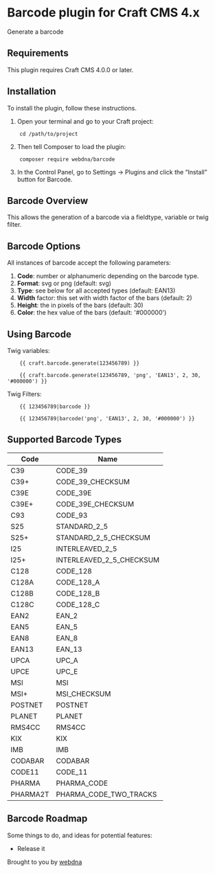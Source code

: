 # Barcode plugin for Craft CMS 4.x

Generate a barcode

## Requirements

This plugin requires Craft CMS 4.0.0 or later.

## Installation

To install the plugin, follow these instructions.

1.  Open your terminal and go to your Craft project:

```
    cd /path/to/project
```

2.  Then tell Composer to load the plugin:

```
    composer require webdna/barcode
```

3.  In the Control Panel, go to Settings → Plugins and click the “Install” button for Barcode.

## Barcode Overview

This allows the generation of a barcode via a fieldtype, variable or twig filter.

## Barcode Options

All instances of barcode accept the following parameters:

1. **Code**: number or alphanumeric depending on the barcode type.
2. **Format**: svg or png (default: svg)
3. **Type**: see below for all accepted types (default: EAN13)
4. **Width** factor: this set with width factor of the bars (default: 2)
5. **Height**: the in pixels of the bars (default: 30)
6. **Color**: the hex value of the bars (default: '#000000')

## Using Barcode

Twig variables:

```
    {{ craft.barcode.generate(123456789) }}

    {{ craft.barcode.generate(123456789, 'png', 'EAN13', 2, 30, '#000000') }}
```

Twig Filters:

```
    {{ 123456789|barcode }}

    {{ 123456789|barcode('png', 'EAN13', 2, 30, '#000000') }}
```

## Supported Barcode Types

| Code     | Name                     |
| -------- | ------------------------ |
| C39      | CODE_39                  |
| C39+     | CODE_39_CHECKSUM         |
| C39E     | CODE_39E                 |
| C39E+    | CODE_39E_CHECKSUM        |
| C93      | CODE_93                  |
| S25      | STANDARD_2_5             |
| S25+     | STANDARD_2_5_CHECKSUM    |
| I25      | INTERLEAVED_2_5          |
| I25+     | INTERLEAVED_2_5_CHECKSUM |
| C128     | CODE_128                 |
| C128A    | CODE_128_A               |
| C128B    | CODE_128_B               |
| C128C    | CODE_128_C               |
| EAN2     | EAN_2                    |
| EAN5     | EAN_5                    |
| EAN8     | EAN_8                    |
| EAN13    | EAN_13                   |
| UPCA     | UPC_A                    |
| UPCE     | UPC_E                    |
| MSI      | MSI                      |
| MSI+     | MSI_CHECKSUM             |
| POSTNET  | POSTNET                  |
| PLANET   | PLANET                   |
| RMS4CC   | RMS4CC                   |
| KIX      | KIX                      |
| IMB      | IMB                      |
| CODABAR  | CODABAR                  |
| CODE11   | CODE_11                  |
| PHARMA   | PHARMA_CODE              |
| PHARMA2T | PHARMA_CODE_TWO_TRACKS   |

## Barcode Roadmap

Some things to do, and ideas for potential features:

-   Release it

Brought to you by [webdna](https://webdna.co.uk)
